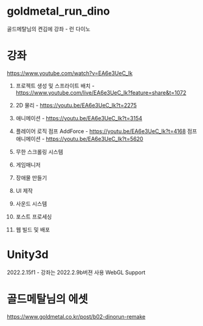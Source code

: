 # goldmetal_run_dino
골드메탈님의 켠김에 강좌 - 런 다이노

# 강좌
https://www.youtube.com/watch?v=EA6e3UeC_Ik
01. 프로젝트 생성 및 스프라이트 배치 - https://www.youtube.com/live/EA6e3UeC_Ik?feature=share&t=1072
02. 2D 물리 - https://youtu.be/EA6e3UeC_Ik?t=2275
03. 애니메이션 - https://youtu.be/EA6e3UeC_Ik?t=3154
04. 플레이어 로직
    점프 AddForce - https://youtu.be/EA6e3UeC_Ik?t=4168
    점프 애니메이션 - https://youtu.be/EA6e3UeC_Ik?t=5620
    

05. 무한 스크롤링 시스템
06. 게임매니저
07. 장애물 만들기
08. UI 제작
09. 사운드 시스템
10. 포스트 프로세싱
11. 웹 빌드 및 배포


# Unity3d
2022.2.15f1 - 강좌는 2022.2.9b버젼 사용
WebGL Support

# 골드메탈님의 에셋
https://www.goldmetal.co.kr/post/b02-dinorun-remake
